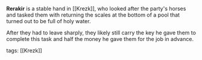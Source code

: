 **Rerakir** is a stable hand in [[Krezk]], who looked after the party's horses and tasked them with returning the scales at the bottom of a pool that turned out to be full of holy water.

After they had to leave sharply, they likely still carry the key he gave them to complete this task and half the money he gave them for the job in advance.

tags: [[Krezk]]